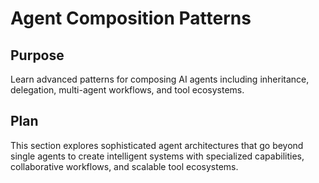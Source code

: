 # Agent Composition Patterns

<!--
TOC: Building Applications > Agent Composition Patterns
Audience: AI developers
Duration: 5 minutes
Prerequisites: Building Applications understanding
-->

## Purpose

Learn advanced patterns for composing AI agents including inheritance, delegation, multi-agent workflows, and tool ecosystems.

## Plan

This section explores sophisticated agent architectures that go beyond single agents to create intelligent systems with specialized capabilities, collaborative workflows, and scalable tool ecosystems.

<!--
Content organization:
- Agent Inheritance - Building agent hierarchies and capability composition
- Delegation Systems - Specialized agents and task routing
- Multi-Agent Workflows - Agent orchestration and collaboration
- Tool Ecosystems - Building and sharing agent tools
- Demo: Multi-Specialist Support - Complete multi-agent system
-->
